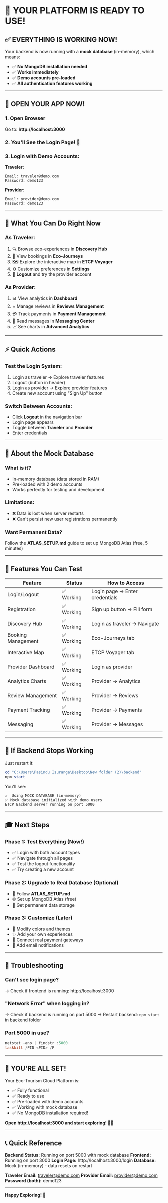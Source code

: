 # 🎉 YOUR PLATFORM IS READY TO USE!

## ✅ EVERYTHING IS WORKING NOW!

Your backend is now running with a **mock database** (in-memory), which means:
- ✅ **No MongoDB installation needed**
- ✅ **Works immediately**
- ✅ **Demo accounts pre-loaded**
- ✅ **All authentication features working**

---

## 🚀 OPEN YOUR APP NOW!

### 1. Open Browser
Go to: **http://localhost:3000**

### 2. You'll See the Login Page! 🎨

### 3. Login with Demo Accounts:

**Traveler:**
```
Email: traveler@demo.com
Password: demo123
```

**Provider:**
```
Email: provider@demo.com
Password: demo123
```

---

## 🎯 What You Can Do Right Now

### As Traveler:
1. 🔍 Browse eco-experiences in **Discovery Hub**
2. 📅 View bookings in **Eco-Journeys**
3. 🗺️ Explore the interactive map in **ETCP Voyager**
4. ⚙️ Customize preferences in **Settings**
5. 🚪 **Logout** and try the provider account

### As Provider:
1. 📊 View analytics in **Dashboard**
2. ⭐ Manage reviews in **Reviews Management**
3. 💳 Track payments in **Payment Management**
4. 💬 Read messages in **Messaging Center**
5. 📈 See charts in **Advanced Analytics**

---

## ⚡ Quick Actions

### Test the Login System:
1. Login as traveler → Explore traveler features
2. Logout (button in header)
3. Login as provider → Explore provider features
4. Create new account using "Sign Up" button

### Switch Between Accounts:
- Click **Logout** in the navigation bar
- Login page appears
- Toggle between **Traveler** and **Provider**
- Enter credentials

---

## 💾 About the Mock Database

### What is it?
- In-memory database (data stored in RAM)
- Pre-loaded with 2 demo accounts
- Works perfectly for testing and development

### Limitations:
- ❌ Data is lost when server restarts
- ❌ Can't persist new user registrations permanently

### Want Permanent Data?
Follow the **ATLAS_SETUP.md** guide to set up MongoDB Atlas (free, 5 minutes)

---

## 🎨 Features You Can Test

| Feature | Status | How to Access |
|---------|--------|---------------|
| Login/Logout | ✅ Working | Login page → Enter credentials |
| Registration | ✅ Working | Sign up button → Fill form |
| Discovery Hub | ✅ Working | Login as traveler → Navigate |
| Booking Management | ✅ Working | Eco-Journeys tab |
| Interactive Map | ✅ Working | ETCP Voyager tab |
| Provider Dashboard | ✅ Working | Login as provider |
| Analytics Charts | ✅ Working | Provider → Analytics |
| Review Management | ✅ Working | Provider → Reviews |
| Payment Tracking | ✅ Working | Provider → Payments |
| Messaging | ✅ Working | Provider → Messages |

---

## 🔄 If Backend Stops Working

Just restart it:
```powershell
cd "C:\Users\Pasindu Isuranga\Desktop\New folder (2)\backend"
npm start
```

You'll see:
```
⚠️  Using MOCK DATABASE (in-memory)
✅ Mock database initialized with demo users
ETCP Backend server running on port 5000
```

---

## 🎓 Next Steps

### Phase 1: Test Everything (Now!)
- ✅ Login with both account types
- ✅ Navigate through all pages
- ✅ Test the logout functionality
- ✅ Try creating a new account

### Phase 2: Upgrade to Real Database (Optional)
- 📖 Follow **ATLAS_SETUP.md**
- 🌐 Set up MongoDB Atlas (free)
- 💾 Get permanent data storage

### Phase 3: Customize (Later)
- 🎨 Modify colors and themes
- ✨ Add your own experiences
- 🔧 Connect real payment gateways
- 📧 Add email notifications

---

## 🐛 Troubleshooting

### Can't see login page?
→ Check if frontend is running: http://localhost:3000

### "Network Error" when logging in?
→ Check if backend is running on port 5000
→ Restart backend: `npm start` in backend folder

### Port 5000 in use?
```powershell
netstat -ano | findstr :5000
taskkill /PID <PID> /F
```

---

## 🎉 YOU'RE ALL SET!

Your Eco-Tourism Cloud Platform is:
- ✅ Fully functional
- ✅ Ready to use
- ✅ Pre-loaded with demo accounts
- ✅ Working with mock database
- ✅ No MongoDB installation required!

**Open http://localhost:3000 and start exploring! 🌿✨**

---

## 📞 Quick Reference

**Backend Status:** Running on port 5000 with mock database
**Frontend:** Running on port 3000
**Login Page:** http://localhost:3000/login
**Database:** Mock (in-memory) - data resets on restart

**Traveler Email:** traveler@demo.com
**Provider Email:** provider@demo.com
**Password (both):** demo123

---

**Happy Exploring! 🚀**
